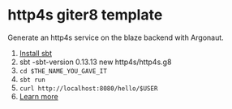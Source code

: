 # http4s giter8 template

Generate an http4s service on the blaze backend with Argonaut.

1. [Install sbt](http://www.scala-sbt.org/0.13/docs/Setup.html)
2. sbt -sbt-version 0.13.13 new http4s/http4s.g8
3. `cd $THE_NAME_YOU_GAVE_IT`
4. `sbt run`
5. `curl http://localhost:8080/hello/$USER`
6. [Learn more](http://http4s.org/)

